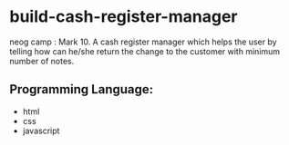 # build-cash-register-manager
neog camp : Mark 10.
A cash register manager which helps the user by telling how can he/she return the change to the customer with minimum number of notes.

## Programming Language:
- html
- css
- javascript
